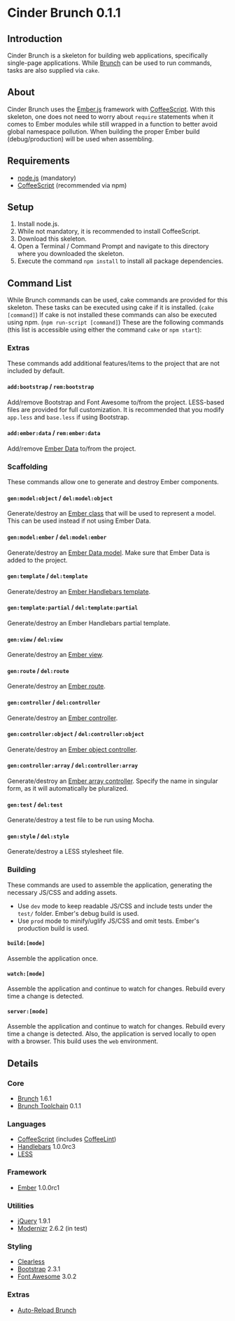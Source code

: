 # Cinder Brunch 0.1.1

## Introduction
Cinder Brunch is a skeleton for building web applications, specifically single-page applications. While [Brunch](http://brunch.io) can be used to run commands, tasks are also supplied via `cake`.


## About
Cinder Brunch uses the [Ember.js](http://emberjs.com/) framework with [CoffeeScript](http://coffeescript.org/). With this skeleton, one does not need to worry about `require` statements when it comes to Ember modules while still wrapped in a function to better avoid global namespace pollution. When building the proper Ember build (debug/production) will be used when assembling.


## Requirements
* [node.js](http://nodejs.org) (mandatory)
* [CoffeeScript](http://coffeescript.org/#installation) (recommended via npm)


## Setup
1. Install node.js.
2. While not mandatory, it is recommended to install CoffeeScript.
3. Download this skeleton.
4. Open a Terminal / Command Prompt and navigate to this directory where you downloaded the skeleton.
5. Execute the command `npm install` to install all package dependencies.


## Command List
While Brunch commands can be used, cake commands are provided for this skeleton. These tasks can be executed using cake if it is installed. (`cake [command]`) If cake is not installed these commands can also be executed using npm. (`npm run-script [command]`) These are the following commands (this list is accessible using either the command `cake` or `npm start`):

### Extras
These commands add additional features/items to the project that are not included by default.

#### `add:bootstrap` / `rem:bootstrap`
Add/remove Bootstrap and Font Awesome to/from the project. LESS-based files are provided for full customization. It is recommended that you modify `app.less` and `base.less` if using Bootstrap.

#### `add:ember:data` / `rem:ember:data`
Add/remove [Ember Data](https://github.com/emberjs/data) to/from the project.

### Scaffolding
These commands allow one to generate and destroy Ember components.

#### `gen:model:object` / `del:model:object`
Generate/destroy an [Ember class](http://emberjs.com/guides/object-model/classes-and-instances/) that will be used to represent a model. This can be used instead if not using Ember Data.

#### `gen:model:ember` / `del:model:ember`
Generate/destroy an [Ember Data model](http://emberjs.com/guides/models/defining-models/). Make sure that Ember Data is added to the project.

#### `gen:template` / `del:template`
Generate/destroy an [Ember Handlebars template](http://emberjs.com/guides/templates/handlebars-basics/).

#### `gen:template:partial` / `del:template:partial`
Generate/destroy an Ember Handlebars partial template.

#### `gen:view` / `del:view`
Generate/destroy an [Ember view](http://emberjs.com/guides/views/defining-a-view/).

#### `gen:route` / `del:route`
Generate/destroy an [Ember route](http://emberjs.com/guides/routing/defining-your-routes/).

#### `gen:controller` / `del:controller`
Generate/destroy an [Ember controller](http://emberjs.com/api/classes/Ember.Controller.html).

#### `gen:controller:object` / `del:controller:object`
Generate/destroy an [Ember object controller](http://emberjs.com/guides/controllers/representing-a-single-model-with-objectcontroller/).

#### `gen:controller:array` / `del:controller:array`
Generate/destroy an [Ember array controller](http://emberjs.com/guides/controllers/representing-multiple-models-with-arraycontroller/). Specify the name in singular form, as it will automatically be pluralized.

#### `gen:test` / `del:test`
Generate/destroy a test file to be run using Mocha.

#### `gen:style` / `del:style`
Generate/destroy a LESS stylesheet file.

### Building
These commands are used to assemble the application, generating the necessary JS/CSS and adding assets.
* Use `dev` mode to keep readable JS/CSS and include tests under the `test/` folder. Ember's debug build is used.
* Use `prod` mode to minify/uglify JS/CSS and omit tests. Ember's production build is used.

#### `build:[mode]`
Assemble the application once.

#### `watch:[mode]`
Assemble the application and continue to watch for changes. Rebuild every time a change is detected.

#### `server:[mode]`
Assemble the application and continue to watch for changes. Rebuild every time a change is detected. Also, the application is served locally to open with a browser. This build uses the `web` environment.

## Details

### Core
* [Brunch](http://brunch.io) 1.6.1
* [Brunch Toolchain](https://github.com/jupl/brunch-toolchain) 0.1.1

### Languages
* [CoffeeScript](http://coffeescript.org) (includes [CoffeeLint](http://www.coffeelint.org))
* [Handlebars](http://handlebarsjs.com/) 1.0.0rc3
* [LESS](http://lesscss.org)

### Framework
* [Ember](http://emberjs.com/) 1.0.0rc1

### Utilities
* [jQuery](http://jquery.com) 1.9.1
* [Modernizr](http://modernizr.com/) 2.6.2 (in test)

### Styling
* [Clearless](http://clearleft.github.com/clearless/)
* [Bootstrap](http://getbootstrap.com/) 2.3.1
* [Font Awesome](http://fortawesome.github.com/Font-Awesome/) 3.0.2

### Extras
* [Auto-Reload Brunch](https://github.com/brunch/auto-reload-brunch)